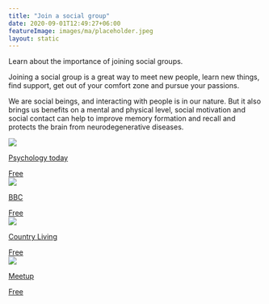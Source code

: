 ```yaml
---
title: "Join a social group"
date: 2020-09-01T12:49:27+06:00
featureImage: images/ma/placeholder.jpeg
layout: static
---
```


Learn about the importance of joining social groups.

Joining a social group is a great way to meet new people, learn new things, find support, get out of your comfort zone and pursue your passions.

We are social beings, and interacting with people is in our nature. But it also brings us benefits on a mental and physical level, social motivation and social contact can help to improve memory formation and recall and protects the brain from neurodegenerative diseases.

<a class="ma-link" href="https://www.psychologytoday.com/us/blog/living-mild-cognitive-impairment/201606/the-health-benefits-socializing"><div class="ma-card ma-card-Community"><div class="ma-icon"><img src ="/images/icon-check.png"/></div><div class="ma-name"><p>Psychology today</p></div><div class="ma-paid-text"><span>Free</span></div></div></a><a class="ma-link" href="https://www.bbc.co.uk/sport/get-inspired/45353880"><div class="ma-card ma-card-Community"><div class="ma-icon"><img src ="/images/icon-check.png"/></div><div class="ma-name"><p>BBC</p></div><div class="ma-paid-text"><span>Free</span></div></div></a><a class="ma-link" href="https://www.countryliving.com/uk/wellbeing/a32850447/virtual-groups-loneliness/"><div class="ma-card ma-card-Community"><div class="ma-icon"><img src ="/images/icon-check.png"/></div><div class="ma-name"><p>Country Living</p></div><div class="ma-paid-text"><span>Free</span></div></div></a><a class="ma-link" href="https://www.meetup.com/"><div class="ma-card ma-card-Community"><div class="ma-icon"><img src ="/images/icon-check.png"/></div><div class="ma-name"><p>Meetup</p></div><div class="ma-paid-text"><span>Free</span></div></div></a>  

<br/><br/>






